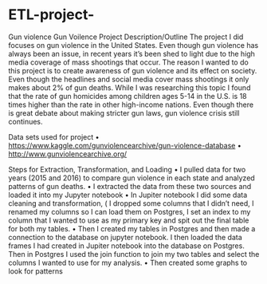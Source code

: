 # ETL-project-
Gun violence 
Gun Voilence
Project Description/Outline
The project I did focuses on gun violence in the United States. Even though gun violence has always been an issue, in recent years it’s been shed to light due to the high media coverage of mass shootings that occur. The reason I wanted to do this project is to create awareness of gun violence and its effect on society. Even though the headlines and social media cover mass shootings it only makes about 2% of gun deaths. While I was researching this topic I found that the rate of gun homicides among children ages 5-14 in the U.S. is 18 times higher than the rate in other high-income nations. Even though there is great debate about making stricter gun laws, gun violence crisis still continues. 

Data sets used for project 
•	https://www.kaggle.com/gunviolencearchive/gun-violence-database 
•	http://www.gunviolencearchive.org/

Steps for Extraction, Transformation, and Loading
•	I pulled data for two years (2015 and 2016) to compare gun violence in each state and analyzed patterns of gun deaths. 
•	I extracted the data from these two sources and loaded it into my Jupyter notebook
•	In Jupiter notebook I did some data cleaning and transformation, ( I dropped some columns that I didn’t need, I renamed my columns so I can load them on Postgres, I set an index to my column that I wanted to use as my primary key and spit out the final table for both my tables.
•	Then I created my tables in Postgres and then made a connection to the database on jupyter notebook. I then loaded the data frames I had created in Jupiter notebook into the database on Postgres. Then in Postgres I used the join function to join my two tables and select the columns I wanted to use for my analysis.
•	Then created some graphs to look for patterns 

